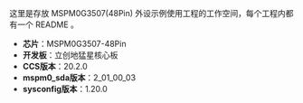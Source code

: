 这里是存放 MSPM0G3507(48Pin) 外设示例使用工程的工作空间，每个工程内都有一个 README 。

- **芯片**：MSPM0G3507-48Pin
- **开发板**：立创地猛星核心板
- **CCS版本**：20.2.0
- **mspm0_sda版本**：2_01_00_03
- **sysconfig版本**：1.20.0